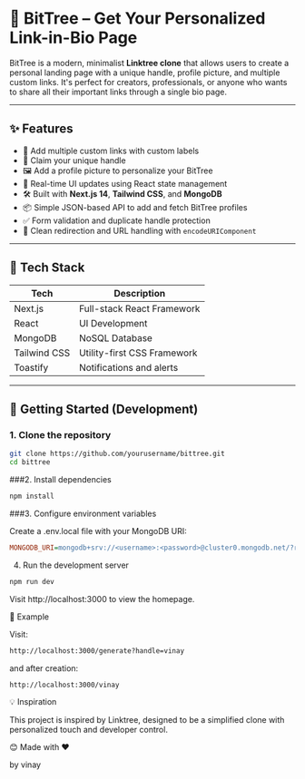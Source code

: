 # 🌳 BitTree – Get Your Personalized Link-in-Bio Page 

BitTree is a modern, minimalist **Linktree clone** that allows users to create a personal landing page with a unique handle, profile picture, and multiple custom links. It's perfect for creators, professionals, or anyone who wants to share all their important links through a single bio page.

---

## ✨ Features

- 🔗 Add multiple custom links with custom labels
- 💼 Claim your unique handle
- 🖼️ Add a profile picture to personalize your BitTree
- 🚀 Real-time UI updates using React state management
- 🛠️ Built with **Next.js 14**, **Tailwind CSS**, and **MongoDB**
- 📦 Simple JSON-based API to add and fetch BitTree profiles
- ✅ Form validation and duplicate handle protection
- 🔁 Clean redirection and URL handling with `encodeURIComponent`

---

## 🧪 Tech Stack

| Tech           | Description                         |
|----------------|-------------------------------------|
| Next.js        | Full-stack React Framework          |
| React          | UI Development                      |
| MongoDB        | NoSQL Database                      |
| Tailwind CSS   | Utility-first CSS Framework         |
| Toastify       | Notifications and alerts            |

---

## 🚀 Getting Started (Development)

### 1. Clone the repository

```bash
git clone https://github.com/yourusername/bittree.git
cd bittree
```

###2. Install dependencies

```bash
npm install
```

###3. Configure environment variables

Create a .env.local file with your MongoDB URI:

```ini
MONGODB_URI=mongodb+srv://<username>:<password>@cluster0.mongodb.net/?retryWrites=true&w=majority
```

4. Run the development server

```bash
npm run dev
```

Visit http://localhost:3000 to view the homepage.

📝 Example

Visit:

```bash
http://localhost:3000/generate?handle=vinay
```

and after creation:

```bash
http://localhost:3000/vinay
```

💡 Inspiration

This project is inspired by Linktree, designed to be a simplified clone with personalized touch and developer control.

😊 Made with ❤

by vinay
